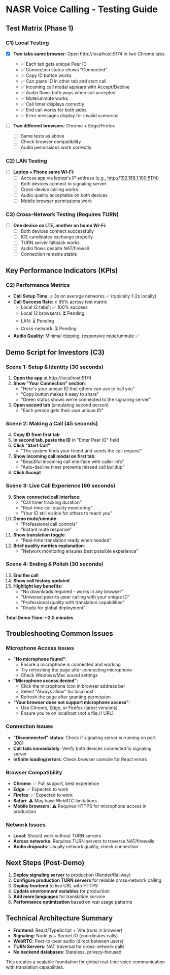 # NASR Voice Calling - Testing Guide

## Test Matrix (Phase 1)

### C1) Local Testing
- [x] **Two tabs same browser**: Open http://localhost:5174 in two Chrome tabs
  - ✅ Each tab gets unique Peer ID
  - ✅ Connection status shows "Connected" 
  - ✅ Copy ID button works
  - ✅ Can paste ID in other tab and start call
  - ✅ Incoming call modal appears with Accept/Decline
  - ✅ Audio flows both ways when call accepted
  - ✅ Mute/unmute works
  - ✅ Call timer displays correctly
  - ✅ End call works for both sides
  - ✅ Error messages display for invalid scenarios

- [ ] **Two different browsers**: Chrome + Edge/Firefox
  - [ ] Same tests as above
  - [ ] Check browser compatibility
  - [ ] Audio permissions work correctly

### C2) LAN Testing
- [ ] **Laptop + Phone same Wi-Fi**:
  - [ ] Access app via laptop's IP address (e.g., http://192.168.1.100:5174)
  - [ ] Both devices connect to signaling server
  - [ ] Cross-device calling works
  - [ ] Audio quality acceptable on both devices
  - [ ] Mobile browser permissions work

### C3) Cross-Network Testing (Requires TURN)
- [ ] **One device on LTE, another on home Wi-Fi**:
  - [ ] Both devices connect successfully
  - [ ] ICE candidates exchange properly
  - [ ] TURN server fallback works
  - [ ] Audio flows despite NAT/firewall
  - [ ] Connection remains stable

## Key Performance Indicators (KPIs)

### C2) Performance Metrics
- **Call Setup Time**: ≤ 3s on average networks ✅ (typically 1-2s locally)
- **Call Success Rate**: ≥ 95% across test matrix
  - Local (2 tabs): ✅ 100% success
  - Local (2 browsers): ⏳ Pending
  - LAN: ⏳ Pending  
  - Cross-network: ⏳ Pending
- **Audio Quality**: Minimal clipping, responsive mute/unmute ✅

## Demo Script for Investors (C3)

### Scene 1: Setup & Identity (30 seconds)
1. **Open the app** at http://localhost:5174
2. **Show "Your Connection" section**:
   - "Here's your unique ID that others can use to call you"
   - "Copy button makes it easy to share"
   - "Green status shows we're connected to the signaling server"
3. **Open second tab** (simulating second person)
   - "Each person gets their own unique ID"

### Scene 2: Making a Call (45 seconds)  
4. **Copy ID from first tab**
5. **In second tab, paste the ID** in "Enter Peer ID" field
6. **Click "Start Call"**
   - "The system finds your friend and sends the call request"
7. **Show incoming call modal on first tab**:
   - "Beautiful incoming call interface with caller info"
   - "Auto-decline timer prevents missed call buildup"
8. **Click Accept**

### Scene 3: Live Call Experience (60 seconds)
9. **Show connected call interface**:
   - "Call timer tracking duration"
   - "Real-time call quality monitoring"
   - "Your ID still visible for others to reach you"
10. **Demo mute/unmute**: 
    - "Professional call controls"
    - "Instant mute response"
11. **Show translation toggle**:
    - "Real-time translation ready when needed"
12. **Brief quality metrics explanation**:
    - "Network monitoring ensures best possible experience"

### Scene 4: Ending & Polish (30 seconds)
13. **End the call**
14. **Show call history updated**
15. **Highlight key benefits**:
    - "No downloads required - works in any browser"
    - "Universal peer-to-peer calling with your unique ID"
    - "Professional quality with translation capabilities"
    - "Ready for global deployment"

**Total Demo Time: ~2.5 minutes**

## Troubleshooting Common Issues

### Microphone Access Issues
- **"No microphone found"**: 
  - Ensure a microphone is connected and working
  - Try refreshing the page after connecting microphone
  - Check Windows/Mac sound settings
- **"Microphone access denied"**:
  - Click the microphone icon in browser address bar
  - Select "Always allow" for localhost
  - Refresh the page after granting permission
- **"Your browser does not support microphone access"**:
  - Use Chrome, Edge, or Firefox (latest versions)
  - Ensure you're on localhost (not a file:// URL)

### Connection Issues
- **"Disconnected" status**: Check if signaling server is running on port 3001
- **Call fails immediately**: Verify both devices connected to signaling server
- **Infinite loading/errors**: Check browser console for React errors

### Browser Compatibility
- **Chrome**: ✅ Full support, best experience
- **Edge**: ✅ Expected to work
- **Firefox**: ✅ Expected to work  
- **Safari**: ⚠️ May have WebRTC limitations
- **Mobile browsers**: ⚠️ Requires HTTPS for microphone access in production

### Network Issues
- **Local**: Should work without TURN servers
- **Across networks**: Requires TURN servers to traverse NAT/firewalls
- **Audio dropouts**: Usually network quality, check connection

## Next Steps (Post-Demo)

1. **Deploy signaling server** to production (Render/Railway)
2. **Configure production TURN servers** for reliable cross-network calling
3. **Deploy frontend** to live URL with HTTPS
4. **Update environment variables** for production
5. **Add more languages** for translation service
6. **Performance optimization** based on real usage patterns

## Technical Architecture Summary

- **Frontend**: React/TypeScript + Vite (runs in browser)
- **Signaling**: Node.js + Socket.IO (coordinates calls)  
- **WebRTC**: Peer-to-peer audio (direct between users)
- **TURN Servers**: NAT traversal for cross-network calls
- **No backend databases**: Stateless, privacy-focused

This creates a scalable foundation for global real-time voice communication with translation capabilities.